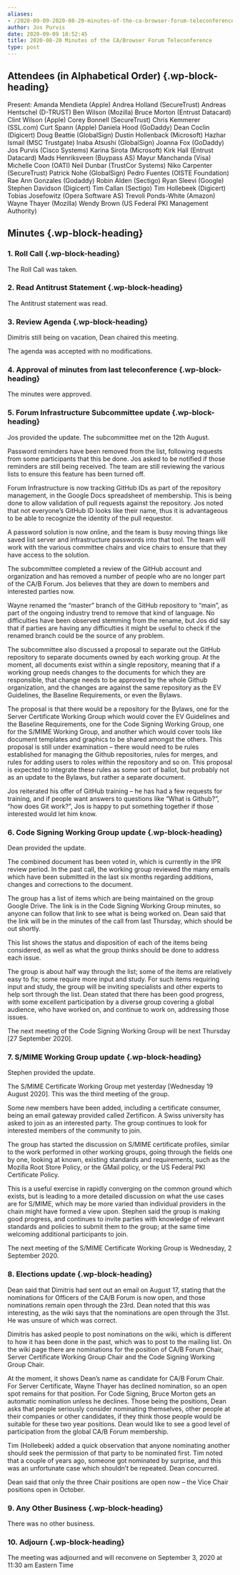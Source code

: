 ```yaml
---
aliases:
- /2020-09-09-2020-08-20-minutes-of-the-ca-browser-forum-teleconference/
author: Jos Purvis
date: 2020-09-09 18:52:45
title: 2020-08-20 Minutes of the CA/Browser Forum Teleconference
type: post
---
```


## Attendees (in Alphabetical Order) {.wp-block-heading}

Present:
Amanda Mendieta (Apple)
Andrea Holland (SecureTrust)
Andreas Hentschel (D-TRUST)
Ben Wilson (Mozilla)
Bruce Morton (Entrust Datacard)
Clint Wilson (Apple)
Corey Bonnell (SecureTrust)
Chris Kemmerer (SSL.com)
Curt Spann (Apple)
Daniela Hood (GoDaddy)
Dean Coclin (Digicert)
Doug Beattie (GlobalSign)
Dustin Hollenback (Microsoft)
Hazhar Ismail (MSC Trustgate)
Inaba Atsushi (GlobalSign)
Joanna Fox (GoDaddy)
Jos Purvis (Cisco Systems)
Karina Sirota (Microsoft)
Kirk Hall (Entrust Datacard)
Mads Henriksveen (Buypass AS)
Mayur Manchanda (Visa)
Michelle Coon (OATI)
Neil Dunbar (TrustCor Systems)
Niko Carpenter (SecureTrust)
Patrick Nohe (GlobalSign)
Pedro Fuentes (OISTE Foundation)
Rae Ann Gonzales (Godaddy)
Robin Alden (Sectigo)
Ryan Sleevi (Google)
Stephen Davidson (Digicert)
Tim Callan (Sectigo)
Tim Hollebeek (Digicert)
Tobias Josefowitz (Opera Software AS)
Trevoli Ponds-White (Amazon)
Wayne Thayer (Mozilla)
Wendy Brown (US Federal PKI Management Authority)

## Minutes {.wp-block-heading}

### 1. Roll Call {.wp-block-heading}

The Roll Call was taken.

### 2. Read Antitrust Statement {.wp-block-heading}

The Antitrust statement was read.

### 3. Review Agenda {.wp-block-heading}

Dimitris still being on vacation, Dean chaired this meeting.

The agenda was accepted with no modifications.

### 4. Approval of minutes from last teleconference {.wp-block-heading}

The minutes were approved.

### 5. Forum Infrastructure Subcommittee update {.wp-block-heading}

Jos provided the update. The subcommittee met on the 12th August.

Password reminders have been removed from the list, following requests from some participants that this be done. Jos asked to be notified if those reminders are still being received. The team are still reviewing the various lists to ensure this feature has been turned off.

Forum Infrastructure is now tracking GitHub IDs as part of the repository management, in the Google Docs spreadsheet of membership. This is being done to allow validation of pull requests against the repository. Jos noted that not everyone’s GitHub ID looks like their name, thus it is advantageous to be able to recognize the identity of the pull requestor.

A password solution is now online, and the team is busy moving things like saved list server and infrastructure passwords into that tool. The team will work with the various committee chairs and vice chairs to ensure that they have access to the solution.

The subcommittee completed a review of the GitHub account and organization and has removed a number of people who are no longer part of the CA/B Forum. Jos believes that they are down to members and interested parties now.

Wayne renamed the “master” branch of the GitHub repository to “main”, as part of the ongoing industry trend to remove that kind of language. No difficulties have been observed stemming from the rename, but Jos did say that if parties are having any difficulties it might be useful to check if the renamed branch could be the source of any problem.

The subcommittee also discussed a proposal to separate out the GitHub repository to separate documents owned by each working group. At the moment, all documents exist within a single repository, meaning that if a working group needs changes to the documents for which they are responsible, that change needs to be approved by the whole Github organization, and the changes are against the same repository as the EV Guidelines, the Baseline Requirements, or even the Bylaws.

The proposal is that there would be a repository for the Bylaws, one for the Server Certificate Working Group which would cover the EV Guidelines and the Baseline Requirements, one for the Code Signing Working Group, one for the S/MIME Working Group, and another which would cover tools like document templates and graphics to be shared amongst the others. This proposal is still under examination – there would need to be rules established for managing the Github repositories, rules for merges, and rules for adding users to roles within the repository and so on. This proposal is expected to integrate these rules as some sort of ballot, but probably not as an update to the Bylaws, but rather a separate document.

Jos reiterated his offer of GitHub training – he has had a few requests for training, and if people want answers to questions like “What is Github?”, “how does Git work?”, Jos is happy to put something together if those interested would let him know.

### 6. Code Signing Working Group update {.wp-block-heading}

Dean provided the update.

The combined document has been voted in, which is currently in the IPR review period. In the past call, the working group reviewed the many emails which have been submitted in the last six months regarding additions, changes and corrections to the document.

The group has a list of items which are being maintained on the group Google Drive. The link is in the Code Signing Working Group minutes, so anyone can follow that link to see what is being worked on. Dean said that the link will be in the minutes of the call from last Thursday, which should be out shortly.

This list shows the status and disposition of each of the items being considered, as well as what the group thinks should be done to address each issue.

The group is about half way through the list; some of the items are relatively easy to fix; some require more input and study. For such items requiring input and study, the group will be inviting specialists and other experts to help sort through the list. Dean stated that there has been good progress, with some excellent participation by a diverse group covering a global audience, who have worked on, and continue to work on, addressing those issues.

The next meeting of the Code Signing Working Group will be next Thursday \[27 September 2020\].

### 7. S/MIME Working Group update {.wp-block-heading}

Stephen provided the update.

The S/MIME Certificate Working Group met yesterday \[Wednesday 19 August 2020\]. This was the third meeting of the group.

Some new members have been added, including a certificate consumer, being an email gateway provided called Zertificon. A Swiss university has asked to join as an interested party. The group continues to look for interested members of the community to join.

The group has started the discussion on S/MIME certificate profiles, similar to the work performed in other working groups, going through the fields one by one, looking at known, existing standards and requirements, such as the Mozilla Root Store Policy, or the GMail policy, or the US Federal PKI Certificate Policy.

This is a useful exercise in rapidly converging on the common ground which exists, but is leading to a more detailed discussion on what the use cases are for S/MIME, which may be more varied than individual providers in the chain might have formed a view upon. Stephen said the group is making good progress, and continues to invite parties with knowledge of relevant standards and policies to submit them to the group; at the same time welcoming additional participants to join.

The next meeting of the S/MIME Certificate Working Group is Wednesday, 2 September 2020.

### 8. Elections update {.wp-block-heading}

Dean said that Dimitris had sent out an email on August 17, stating that the nominations for Officers of the CA/B Forum is now open, and those nominations remain open through the 23rd. Dean noted that this was interesting, as the wiki says that the nominations are open through the 31st. He was unsure of which was correct.

Dimitris has asked people to post nominations on the wiki, which is different to how it has been done in the past, which was to post to the mailing list. On the wiki page there are nominations for the position of CA/B Forum Chair, Server Certificate Working Group Chair and the Code Signing Working Group Chair.

At the moment, it shows Dean’s name as candidate for CA/B Forum Chair. For Server Certificate, Wayne Thayer has declined nomination, so an open spot remains for that position. For Code Signing, Bruce Morton gets an automatic nomination unless he declines. Those being the positions, Dean asks that people seriously consider nominating themselves, other people at their companies or other candidates, if they think those people would be suitable for these two year positions. Dean would like to see a good level of participation from the global CA/B Forum membership.

Tim (Hollebeek) added a quick observation that anyone nominating another should seek the permission of that party to be nominated first. Tim noted that a couple of years ago, someone got nominated by surprise, and this was an unfortunate case which shouldn’t be repeated. Dean concurred.

Dean said that only the three Chair positions are open now – the Vice Chair positions open in October.

### 9. Any Other Business {.wp-block-heading}

There was no other business.

### 10. Adjourn {.wp-block-heading}

The meeting was adjourned and will reconvene on September 3, 2020 at 11:30 am Eastern Time